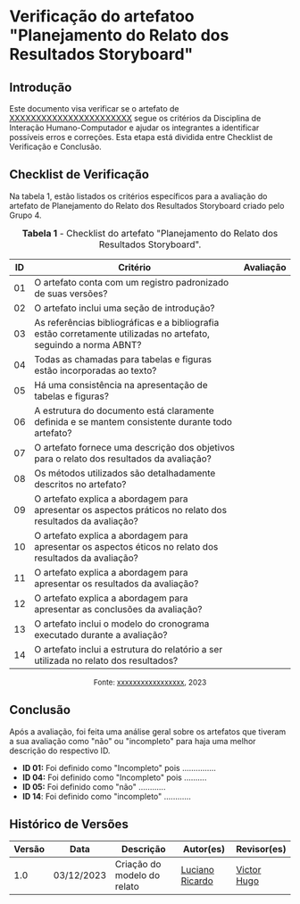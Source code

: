# Verificação do artefatoo "Planejamento do Relato dos Resultados Storyboard"

## Introdução

Este documento visa verificar se o artefato de [XXXXXXXXXXXXXXXXXXXXXXX](YYYYYYYYYYYYYYYYYYYYYYYyyy) segue os critérios da Disciplina de Interação Humano-Computador e ajudar os integrantes a identificar possíveis erros e correções. Esta etapa está dividida entre Checklist de Verificação e Conclusão.


## Checklist de Verificação

Na tabela 1, estão listados os critérios específicos para a avaliação do artefato de Planejamento do Relato dos Resultados Storyboard criado pelo Grupo 4.

<font size="3"><p style="text-align: center"><b>Tabela 1</b> - Checklist do artefato "Planejamento do Relato dos Resultados Storyboard". </p></font>

| ID  | Critério                                                                                                         | Avaliação |
| --- | ---------------------------------------------------------------------------------------------------------------- | --------- |
| 01  | O artefato conta com um registro padronizado de suas versões?                                                    |           |
| 02  | O artefato inclui uma seção de introdução?                                                                       |           |
| 03  | As referências bibliográficas e a bibliografia estão corretamente utilizadas no artefato, seguindo a norma ABNT? |           |
| 04  | Todas as chamadas para tabelas e figuras estão incorporadas ao texto?                                            |           |
| 05  | Há uma consistência na apresentação de tabelas e figuras?                                                        |           |
| 06  | A estrutura do documento está claramente definida e se mantem consistente durante todo artefato?                 |           |
| 07  | O artefato fornece uma descrição dos objetivos para o relato dos resultados da avaliação?                        |           |
| 08  | Os métodos utilizados são detalhadamente descritos no artefato?                                                  |           |
| 09  | O artefato explica a abordagem para apresentar os aspectos práticos no relato dos resultados da avaliação?       |           |
| 10  | O artefato explica a abordagem para apresentar os aspectos éticos no relato dos resultados da avaliação?         |           |
| 11  | O artefato explica a abordagem para apresentar os resultados da avaliação?                                       |           |
| 12  | O artefato explica a abordagem para apresentar as conclusões da avaliação?                                       |           |
| 13  | O artefato inclui o modelo do cronograma executado durante a avaliação?                                          |           |
| 14  | O artefato inclui a estrutura do relatório a ser utilizada no relato dos resultados?                             |           |

<font size="2"><p style="text-align: center">Fonte: [xxxxxxxxxxxxxxxxx](https://github.com/xxxxxxxxxxxxxx), 2023</p></font>

## Conclusão

Após a avaliação, foi feita uma análise geral sobre os artefatos que tiveram a sua avaliação como "não" ou "incompleto" para haja uma melhor descrição do respectivo ID.

- **ID 01:** Foi definido como "Incompleto" pois ...............
- **ID 04:** Foi definido como "Incompleto" pois ..........
- **ID 05:** Foi definido como "não" ............
- **ID 14**: Foi definido como "incompleto" ............


## Histórico de Versões

| Versão | Data       | Descrição                   | Autor(es)                                       | Revisor(es)                                    |
| ------ | ---------- | --------------------------- | ----------------------------------------------- | ---------------------------------------------- |
| 1.0    | 03/12/2023 | Criação do modelo do relato | [Luciano Ricardo](https://github.com/l-ricardo) | [Victor Hugo](https://github.com/ViictorHugoo) |
